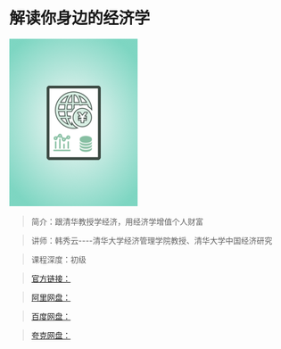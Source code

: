 # 解读你身边的经济学

![img](../../assets/CioPOWDKqOyAe3cLAAEwt0cxbS0294.png)

> 简介：跟清华教授学经济，用经济学增值个人财富

> 讲师：韩秀云----清华大学经济管理学院教授、清华大学中国经济研究

> 课程深度：初级

> [官方链接：]()

> [阿里网盘：]()

> [百度网盘：]()

> [夸克网盘：]()
